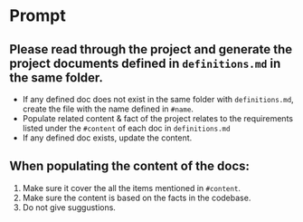 <!-- This document contains the prompts that can be used to generate the project documents defined in definitions.md.  -->

# Prompt

## Please read through the project and generate the project documents defined in `definitions.md` in the same folder.
- If any defined doc does not exist in the same folder with `definitions.md`, create the file with the name defined in `#name`.
- Populate related content & fact of the project relates to the requirements listed under the ``#content`` of each doc in `definitions.md`
- If any defined doc exists, update the content.

## When populating the content of the docs:
1. Make sure it cover the all the items mentioned in `#content`.
2. Make sure the content is based on the facts in the codebase.
2. Do not give suggustions.



